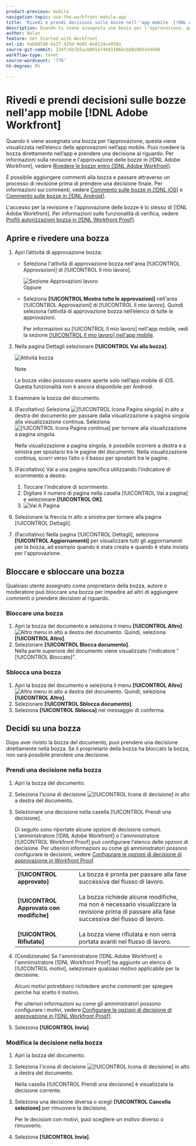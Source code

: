 ```yaml
---
product-previous: mobile
navigation-topic: use-the-workfront-mobile-app
title: 'Rivedi e prendi decisioni sulle bozze nell''app mobile  [!DNL Adobe Workfront] '
description: Quando ti viene assegnata una bozza per l’approvazione, questa viene visualizzata nell’elenco delle approvazioni nell’app mobile. Puoi rivedere la bozza direttamente nell’app e prendere una decisione al riguardo.
author: Nolan
feature: Get Started with Workfront
exl-id: 4ab8dfd0-0a1f-425d-9e05-8e8134ce930a
source-git-commit: 234fc6b7b5acb0914744831066cb88a965e54048
workflow-type: tm+mt
source-wordcount: '770'
ht-degree: 0%

---
```


# Rivedi e prendi decisioni sulle bozze nell&#39;app mobile [!DNL Adobe Workfront]

Quando ti viene assegnata una bozza per l’approvazione, questa viene visualizzata nell’elenco delle approvazioni nell’app mobile. Puoi rivedere la bozza direttamente nell’app e prendere una decisione al riguardo. Per informazioni sulla revisione e l&#39;approvazione delle bozze in [!DNL Adobe Workfront], vedere [Rivedere le bozze entro [!DNL Adobe Workfront]](../../../review-and-approve-work/proofing/reviewing-proofs-within-workfront/review-proofs-in-wf.md).

È possibile aggiungere commenti alla bozza e passare attraverso un processo di revisione prima di prendere una decisione finale. Per informazioni sui commenti, vedere [Commento sulle bozze in [!DNL iOS]](../../../workfront-basics/mobile-apps/using-the-workfront-mobile-app/comment-on-proofs-ios.md) o [Commento sulle bozze in [!DNL Android]](../../../workfront-basics/mobile-apps/using-the-workfront-mobile-app/comment-on-proofs-android.md).

L&#39;accesso per la revisione e l&#39;approvazione delle bozze è lo stesso di [!DNL Adobe Workfront]. Per informazioni sulle funzionalità di verifica, vedere [Profili autorizzazioni bozza in [!DNL Workfront Proof]](../../../workfront-proof/wp-acct-admin/account-settings/proof-perm-profiles-in-wp.md).

## Aprire e rivedere una bozza

1. Apri l’attività di approvazione bozza:

   * Seleziona l&#39;attività di approvazione bozza nell&#39;area [!UICONTROL Approvazioni] di [!UICONTROL Il mio lavoro].

     ![Sezione Approvazioni lavoro](assets/mobile-mywork-approvals-338x482.png)\
      Oppure

   * Seleziona **[!UICONTROL Mostra tutte le approvazioni]** nell&#39;area [!UICONTROL Approvazioni] di [!UICONTROL Il mio lavoro]. Quindi seleziona l’attività di approvazione bozza nell’elenco di tutte le approvazioni.

     Per informazioni su [!UICONTROL Il mio lavoro] nell&#39;app mobile, vedi la sezione [[!UICONTROL Il mio lavoro] nell&#39;app mobile](../../../workfront-basics/mobile-apps/using-the-workfront-mobile-app/my-work-section-mobile.md).

1. Nella pagina Dettagli selezionare **[!UICONTROL Vai alla bozza]**.

   ![Attività bozza](assets/mobile-prooftask1-338x516.png)

   >[!NOTE]
   >
   >Le bozze video possono essere aperte solo nell’app mobile di iOS. Questa funzionalità non è ancora disponibile per Android.

1. Esaminare la bozza del documento.
1. (Facoltativo) Seleziona ![[!UICONTROL Icona Pagina singola]](assets/mobile-proofpagingicon1-25x36.png) in alto a destra del documento per passare dalla visualizzazione a pagina singola alla visualizzazione continua. Seleziona ![[!UICONTROL Icona Pagina continua]](assets/mobile-proofpagingicon2-25x25.png) per tornare alla visualizzazione a pagina singola.

   Nella visualizzazione a pagina singola, è possibile scorrere a destra e a sinistra per spostarsi tra le pagine del documento. Nella visualizzazione continua, scorri verso l’alto o il basso per spostarti tra le pagine.

1. (Facoltativo) Vai a una pagina specifica utilizzando l’indicatore di scorrimento a destra:

   1. Toccare l&#39;indicatore di scorrimento.
   1. Digitare il numero di pagina nella casella [!UICONTROL Vai a pagina] e selezionare **[!UICONTROL OK]**.
   1. ![Vai A Pagina](assets/mobile-gotopage-350x224.png)

1. Selezionare la freccia in alto a sinistra per tornare alla pagina [!UICONTROL Dettagli].
1. (Facoltativo) Nella pagina [!UICONTROL Dettagli], seleziona **[!UICONTROL Aggiornamenti]** per visualizzare tutti gli aggiornamenti per la bozza, ad esempio quando è stata creata e quando è stata inviata per l&#39;approvazione.

## Bloccare e sbloccare una bozza

Qualsiasi utente assegnato come proprietario della bozza, autore o moderatore può bloccare una bozza per impedire ad altri di aggiungere commenti o prendere decisioni al riguardo.

### Bloccare una bozza

1. Apri la bozza del documento e seleziona il menu **[!UICONTROL Altro]** ![Altro menu](assets/mobile-verticalmoremenu-20x33.png) in alto a destra del documento. Quindi, seleziona **[!UICONTROL Altro]**.
1. Selezionare **[!UICONTROL Blocca documento]**.\
   Nella parte superiore del documento viene visualizzato l&#39;indicatore &quot;[!UICONTROL Bloccato]&quot;.

### Sblocca una bozza

1. Apri la bozza del documento e seleziona il menu **[!UICONTROL Altro]** ![Altro menu](assets/mobile-verticalmoremenu-20x33.png) in alto a destra del documento. Quindi, seleziona **[!UICONTROL Altro]**.
1. Selezionare **[!UICONTROL Sblocca documento]**.
1. Seleziona **[!UICONTROL Sblocca]** nel messaggio di conferma.

## Decidi su una bozza

Dopo aver rivisto la bozza del documento, puoi prendere una decisione direttamente nella bozza. Se il proprietario della bozza ha bloccato la bozza, non sarà possibile prendere una decisione.

### Prendi una decisione nella bozza

1. Apri la bozza del documento.
1. Seleziona l&#39;icona di decisione ![[!UICONTROL Icona di decisione]](assets/mobile-proofcheckmarkdecisionicon-30x30.png) in alto a destra del documento.
1. Selezionare una decisione nella casella [!UICONTROL Prendi una decisione].

   Di seguito sono riportate alcune opzioni di decisione comuni. L&#39;amministratore [!DNL Adobe Workfront] o l&#39;amministratore [!UICONTROL Workfront Proof] può configurare l&#39;elenco delle opzioni di decisione. Per ulteriori informazioni su come gli amministratori possono configurare le decisioni, vedere [Configurare le opzioni di decisione di approvazione in Workfront Proof](../../../workfront-proof/wp-acct-admin/account-settings/configure-approval-decision-in-wp.md).

   <table style="table-layout:auto"> 
    <col> 
    <col> 
    <tbody> 
     <tr> 
      <td role="rowheader"><strong>[!UICONTROL approvato]</strong></td> 
      <td>La bozza è pronta per passare alla fase successiva del flusso di lavoro.</td> 
     </tr> 
     <tr> 
      <td role="rowheader"><strong>[!UICONTROL Approvato con modifiche]</strong></td> 
      <td> <p>La bozza richiede alcune modifiche, ma non è necessario visualizzare la revisione prima di passare alla fase successiva del flusso di lavoro.</p> </td> 
     </tr> 
     <tr> 
      <td role="rowheader"><strong>[!UICONTROL Rifiutato]</strong></td> 
      <td>La bozza viene rifiutata e non verrà portata avanti nel flusso di lavoro.</td> 
     </tr> 
    </tbody> 
   </table>

1. (Condizionale) Se l&#39;amministratore [!DNL Adobe Workfront] o l&#39;amministratore [!DNL Workfront Proof] ha aggiunto un elenco di [!UICONTROL motivi], selezionare qualsiasi motivo applicabile per la decisione.

   Alcuni motivi potrebbero richiedere anche commenti per spiegare perché hai scelto il motivo.

   Per ulteriori informazioni su come gli amministratori possono configurare i motivi, vedere [Configurare le opzioni di decisione di approvazione in [!DNL Workfront Proof]](../../../workfront-proof/wp-acct-admin/account-settings/configure-approval-decision-in-wp.md).

1. Seleziona **[!UICONTROL Invia]**.

### Modifica la decisione nella bozza

1. Apri la bozza del documento.
1. Seleziona l&#39;icona di decisione ![[!UICONTROL Icona di decisione]](assets/mobile-proofcheckmarkdecisionicon-30x30.png) in alto a destra del documento.

   Nella casella [!UICONTROL Prendi una decisione] è visualizzata la decisione corrente.

1. Seleziona una decisione diversa o scegli **[!UICONTROL Cancella selezione]** per rimuovere la decisione.

   Per le decisioni con motivi, puoi scegliere un motivo diverso o rimuoverlo.

1. Seleziona **[!UICONTROL Invia]**.
